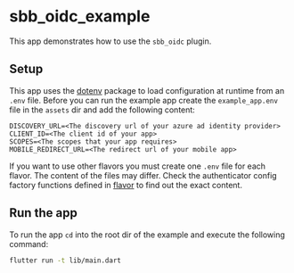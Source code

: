 # sbb_oidc_example

This app demonstrates how to use the `sbb_oidc` plugin. 

## Setup

This app uses the [dotenv] package to load configuration at runtime from an `.env` file. Before you can run the example app create the `example_app.env` file in the `assets` dir and add the following content:

```
DISCOVERY_URL=<The discovery url of your azure ad identity provider>
CLIENT_ID=<The client id of your app>
SCOPES=<The scopes that your app requires>
MOBILE_REDIRECT_URL=<The redirect url of your mobile app>
```

If you want to use other flavors you must create one `.env` file for each flavor. The content of the files may differ. Check the authenticator config factory functions defined in [flavor] to find out the exact content.

## Run the app

To run the app `cd` into the root dir of the example and execute the following command:

```sh
flutter run -t lib/main.dart
```



[dotenv]: https://pub.dev/packages/flutter_dotenv
[flavor]: lib/flavor.dart
